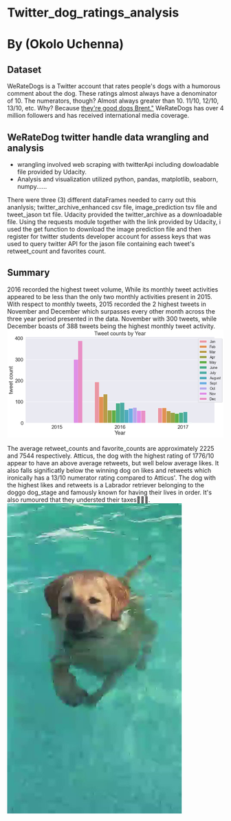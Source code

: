 # Twitter_dog_ratings_analysis
# By (Okolo Uchenna)

## Dataset
WeRateDogs is a Twitter account that rates people's dogs with a humorous comment about the dog.
These ratings almost always have a denominator of 10. The numerators, though?
Almost always greater than 10. 11/10, 12/10, 13/10, etc. Why? Because <a href="http://knowyourmeme.com/memes/theyre-good-dogs-brent">they're good dogs Brent."</a>
WeRateDogs has over 4 million followers and has received international media coverage.

<h2>WeRateDog twitter handle data wrangling and analysis</h2>
<ul>
  <li>wrangling involved web scraping with twitterApi including dowloadable file provided by Udacity.</li>
  <li>Analysis and visualization utilized python, pandas, matplotlib, seaborn, numpy......</li>
</ul>
There were three (3) different dataFrames needed to carry out this ananlysis; twitter_archive_enhanced csv file, image_prediction tsv file and tweet_jason txt file. Udacity provided the twitter_archive as a downloadable file. Using the requests module together with the link provided by Udacity, i used the get function to download the image prediction file and then register for twitter students developer account for assess keys that was used to query twitter API for the jason file containing each tweet's retweet_count and favorites count.

<h2>Summary</h2>
2016 recorded the highest tweet volume, While its monthly tweet activities appeared to be less than the only two monthly activities present in 2015. With respect to monthly tweets, 2015 recorded the 2 highest tweets in November and December which surpasses every other month across the three year period presented in the data. November with 300 tweets, while December boasts of 388 tweets being the highest monthly tweet activity.
<img src="images/tweets.png" alt="tweets by year">

The average retweet_counts and favorite_counts are approximately 2225 and 7544 respectively. Atticus, the dog with the highest rating of 1776/10 appear to have an above average retweets, but well below average likes. It also falls significatly below the winning dog on likes and retweets which ironically has a 13/10 numerator rating compared to Atticus'. The dog with the highest likes and retweets is a Labrador retriever belonging to the doggo dog_stage and famously known for having their lives in order. It's also rumoured that they understed their taxes🤣🤣🤣.
<img src="images/winner.png" alt="winner dog">
